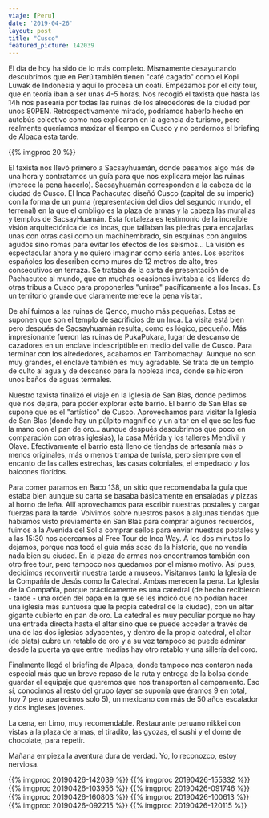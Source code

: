 ```yaml
---
viaje: [Peru]
date: '2019-04-26'
layout: post
title: "Cusco"
featured_picture: 142039
---
```

El día de hoy ha sido de lo más completo. Mismamente desayunando descubrimos que en Perú también tienen "café cagado" como el Kopi Luwak de Indonesia y aquí lo procesa un coatí. Empezamos por el city tour, que en teoría iban a ser unas 4-5 horas. Nos recogió el taxista que hasta las 14h nos pasearía por todas las ruinas de los alrededores de la ciudad por unos 80PEN. Retrospectivamente mirado, podríamos haberlo hecho en autobús colectivo como nos explicaron en la agencia de turismo, pero realmente queríamos maxizar el tiempo en Cusco y no perdernos el briefing de Alpaca esta tarde.

{{% imgproc 20 %}}

El taxista nos llevó primero a Sacsayhuamán, donde pasamos algo más de una hora y contratamos un guía para que nos explicara mejor las ruinas (merece la pena hacerlo). Sacsayhuamán corresponden a la cabeza de la ciudad de Cusco. El Inca Pachacutac diseñó Cusco (capital de su imperio) con la forma de un puma (representación del dios del segundo mundo, el terrenal) en la que el ombligo es la plaza de armas y la cabeza las murallas y templos de SacsayHuamán. Esta fortaleza es testimonio de la increíble visión arquitectónica de los incas, que tallaban las piedras para encajarlas unas con otras casi como un machihembrado, sin esquinas con ángulos agudos sino romas para evitar los efectos de los seismos... La visión es espectacular ahora y no quiero imaginar como sería antes. Los escritos españoles los describen como muros de 12 metros de alto, tres consecutivos en terraza. Se trataba de la carta de presentación de Pachacutec al mundo, que en muchas ocasiones invitaba a los líderes de otras tribus a Cusco para proponerles "unirse" pacíficamente a los Incas. Es un territorio grande que claramente merece la pena visitar. 

De ahí fuimos a las ruinas de Qenco, mucho más pequeñas. Estas se suponen que son el templo de sacrificios de un Inca. La visita está bien pero después de Sacsayhuamán resulta, como es lógico, pequeño. Más impresionante fueron las ruinas de PukaPukara, lugar de descanso de cazadores en un enclave indescriptible en medio del valle de Cusco. Para terminar con los alrededores, acabamos en Tambomachay. Aunque no son muy grandes, el enclave también es muy agradable. Se trata de un templo de culto al agua y de descanso para la nobleza inca, donde se hicieron unos baños de aguas termales.

Nuestro taxista finalizó el viaje en la Iglesia de San Blas, donde pedimos que nos dejara, para poder explorar este barrio. El barrio de San Blas se supone que es el "artístico" de Cusco. Aprovechamos para visitar la Iglesia de San Blas (donde hay un púlpito magnífico y un altar en el que se les fue la mano con el pan de oro... aunque después descubrimos que poco en comparación con otras iglesias), la casa Mérida y los talleres Mendivil y Olave. Efectivamente el barrio está lleno de tiendas de artesanía más o menos originales, más o menos trampa de turista, pero siempre con el encanto de las calles estrechas, las casas coloniales, el empedrado y los balcones floridos.

Para comer paramos en Baco 138, un sitio que recomendaba la guía que estaba bien aunque su carta se basaba básicamente en ensaladas y pizzas al horno de leña. Allí aprovechamos para escribir nuestras postales y cargar fuerzas para la tarde. Volvimos sobre nuestros pasos a algunas tiendas que habíamos visto previamente en San Blas para comprar algunos recuerdos, fuimos a la Avenida del Sol a comprar sellos para enviar nuestras postales y a las 15:30 nos acercamos al Free Tour de Inca Way. A los dos minutos lo dejamos, porque nos tocó el guía más soso de la historia, que no vendía nada bien su ciudad. En la plaza de armas nos encontramos también con otro free tour, pero tampoco nos quedamos por el mismo motivo. Así pues, decidimos reconvertir nuestra tarde a museos. Visitamos tanto la Iglesia de la Compañía de Jesús como la Catedral. Ambas merecen la pena. La Iglesia de la Compañía, porque prácticamente es una catedral (de hecho recibieron - tarde - una orden del papa en la que se les indicó que no podían hacer una iglesia más suntuosa que la propia catedral de la ciudad), con un altar gigante cubierto en pan de oro. La catedral es muy peculiar porque no hay una entrada directa hasta el altar sino que se puede acceder a través de una de las dos iglesias adyacentes, y dentro de la propia catedral, el altar (de plata) cubre un retablo de oro y a su vez tampoco se puede admirar desde la puerta ya que entre medias hay otro retablo y una sillería del coro. 

Finalmente llegó el briefing de Alpaca, donde tampoco nos contaron nada especial más que un breve repaso de la ruta y entrega de la bolsa donde guardar el equipaje que queremos que nos transporten al campamento. Eso sí, conocimos al resto del grupo (ayer se suponía que éramos 9 en total, hoy 7 pero aparecimos solo 5), un mexicano con más de 50 años escalador y dos ingleses jóvenes.

La cena, en Limo, muy recomendable. Restaurante peruano nikkei con vistas a la plaza de armas, el tiradito, las gyozas, el sushi y el dome de chocolate, para repetir.

Mañana empieza la aventura dura de verdad. Yo, lo reconozco, estoy nerviosa.

{{% imgproc 20190426-142039 %}}
{{% imgproc 20190426-155332 %}}
{{% imgproc 20190426-103956 %}}
{{% imgproc 20190426-091746 %}}
{{% imgproc 20190426-160803 %}}
{{% imgproc 20190426-100613 %}}
{{% imgproc 20190426-092215 %}}
{{% imgproc 20190426-120115 %}}